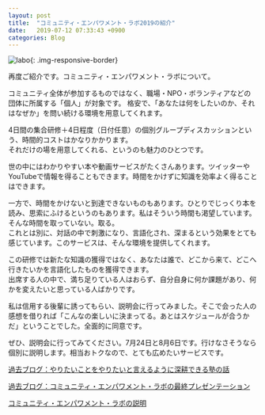 ```yaml
---
layout: post
title:  "コミュニティ・エンパワメント・ラボ2019の紹介"
date:   2019-07-12 07:33:43 +0900
categories: Blog
---
```


![labo]({{site.baseurl}}/img/20190312_01.jpg){: .img-responsive-border} 

再度ご紹介です。コミュニティ・エンパワメント・ラボについて。

コミュニティ全体が参加するものではなく、職場・NPO・ボランティアなどの団体に所属する「個人」が対象です。
格安で、「あなたは何をしたいのか、それはなぜか」を問い続ける環境を用意してくれます。

4日間の集合研修＋4日程度（日付任意）の個別グループディスカッションという、時間的コストはかなりかかります。  
それだけの場を用意してくれる、というのも魅力のひとつです。

世の中にはわかりやすい本や動画サービスがたくさんあります。ツイッターやYouTubeで情報を得ることもできます。時間をかけずに知識を効率よく得ることはできます。

一方で、時間をかけないと到達できないものもあります。ひとりでじっくり本を読み、思索にふけるというのもあります。私はそういう時間も渇望しています。そんな時間を取っていない。取る。  
これとは別に、対話の中で刺激になり、言語化され、深まるという効果をとても感じています。このサービスは、そんな環境を提供してくれます。

この研修では新たな知識の獲得ではなく、あなたは誰で、どこから来て、どこへ行きたいかを言語化したものを獲得できます。  
出席する人の中で、満ち足りている人はおらず、自分自身に何か課題があり、何かを変えたいと思っている人ばかりです。

私は信用する後輩に誘ってもらい、説明会に行ってみました。そこで会った人の感想を借りれば「こんなの楽しいに決まってる。あとはスケジュールが合うかだ」ということでした。全面的に同意です。

ぜひ、説明会に行ってみてください。7月24日と8月6日です。行けなさそうなら個別に説明します。相当おトクなので、とても広めたいサービスです。


[過去ブログ：やりたいことをやりたいと言えるように深耕できる塾の話](https://naoshigenakanoyaze.github.io/blog/2019-03-12-FightingSpirits/)　


[過去ブログ：コミュニティ・エンパワメント・ラボの最終プレゼンテーション](https://naoshigenakanoyaze.github.io/blog/2018-12-16-CRfactoryFinalPresentation/)　

[コミュニティ・エンパワメント・ラボの説明](https://crfactory.com/service/labo/)



